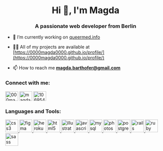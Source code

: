 <h1 align="center">Hi 👋, I'm Magda</h1>
<h3 align="center">A passionate web developer from Berlin</h3>

- 🔭 I’m currently working on [queermed.info](http://www.queermed.info)

- 👨‍💻 All of my projects are available at [https://0000magda0000.github.io/profile/](https://0000magda0000.github.io/profile/)

- 📫 How to reach me **magda.barthofer@gmail.com**

<h3 align="left">Connect with me:</h3>
<p align="left">
<a href="https://twitter.com/000magda000" target="blank"><img align="center" src="https://cdn.jsdelivr.net/npm/simple-icons@3.0.1/icons/twitter.svg" alt="000magda000" height="30" width="40" /></a>
<a href="https://linkedin.com/in/magdalenabarthofer" target="blank"><img align="center" src="https://cdn.jsdelivr.net/npm/simple-icons@3.0.1/icons/linkedin.svg" alt="magdalenabarthofer" height="30" width="40" /></a>
<a href="https://stackoverflow.com/users/10695498" target="blank"><img align="center" src="https://cdn.jsdelivr.net/npm/simple-icons@3.0.1/icons/stackoverflow.svg" alt="10695498" height="30" width="40" /></a>
</p>

<h3 align="left">Languages and Tools:</h3>
<p align="left"> <a href="https://www.w3schools.com/css/" target="_blank"> <img src="https://devicons.github.io/devicon/devicon.git/icons/css3/css3-original-wordmark.svg" alt="css3" width="40" height="40"/> </a> <a href="https://www.figma.com/" target="_blank"> <img src="https://www.vectorlogo.zone/logos/figma/figma-icon.svg" alt="figma" width="40" height="40"/> </a> <a href="https://heroku.com" target="_blank"> <img src="https://www.vectorlogo.zone/logos/heroku/heroku-icon.svg" alt="heroku" width="40" height="40"/> </a> <a href="https://www.w3.org/html/" target="_blank"> <img src="https://devicons.github.io/devicon/devicon.git/icons/html5/html5-original-wordmark.svg" alt="html5" width="40" height="40"/> </a> <a href="https://www.adobe.com/in/products/illustrator.html" target="_blank"> <img src="https://www.vectorlogo.zone/logos/adobe_illustrator/adobe_illustrator-icon.svg" alt="illustrator" width="40" height="40"/> </a> <a href="https://developer.mozilla.org/en-US/docs/Web/JavaScript" target="_blank"> <img src="https://devicons.github.io/devicon/devicon.git/icons/javascript/javascript-original.svg" alt="javascript" width="40" height="40"/> </a> <a href="https://www.mysql.com/" target="_blank"> <img src="https://devicons.github.io/devicon/devicon.git/icons/mysql/mysql-original-wordmark.svg" alt="mysql" width="40" height="40"/> </a> <a href="https://www.photoshop.com/en" target="_blank"> <img src="https://devicons.github.io/devicon/devicon.git/icons/photoshop/photoshop-plain.svg" alt="photoshop" width="40" height="40"/> </a> <a href="https://www.postgresql.org" target="_blank"> <img src="https://devicons.github.io/devicon/devicon.git/icons/postgresql/postgresql-original-wordmark.svg" alt="postgresql" width="40" height="40"/> </a> <a href="https://rubyonrails.org" target="_blank"> <img src="https://devicons.github.io/devicon/devicon.git/icons/rails/rails-original-wordmark.svg" alt="rails" width="40" height="40"/> </a> <a href="https://www.ruby-lang.org/en/" target="_blank"> <img src="https://devicons.github.io/devicon/devicon.git/icons/ruby/ruby-original-wordmark.svg" alt="ruby" width="40" height="40"/> </a> <a href="https://sass-lang.com" target="_blank"> <img src="https://devicons.github.io/devicon/devicon.git/icons/sass/sass-original.svg" alt="sass" width="40" height="40"/> </a> </p>

